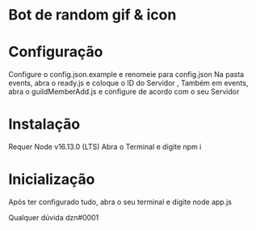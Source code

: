# Bot de random gif & icon

# Configuração
Configure o config.json.example e renomeie para config.json
Na pasta events, abra o ready.js e coloque o ID do Servidor
, Também em events, abra o guildMemberAdd.js e configure de acordo com o seu Servidor

# Instalação 
Requer Node v16.13.0 (LTS) 
Abra o Terminal e digite npm i

# Inicialização
Após ter configurado tudo, abra o seu terminal e digite node app.js



Qualquer dúvida dzn#0001
